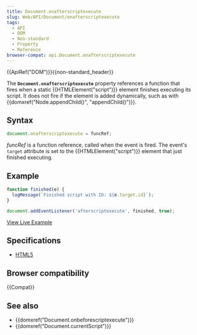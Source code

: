 ```yaml
---
title: Document.onafterscriptexecute
slug: Web/API/Document/onafterscriptexecute
tags:
  - API
  - DOM
  - Non-standard
  - Property
  - Reference
browser-compat: api.Document.onafterscriptexecute
---
```

{{ApiRef("DOM")}}{{non-standard_header}}

The **`Document.onafterscriptexecute`** property references a
function that fires when a static {{HTMLElement("script")}} element finishes executing
its script. It does not fire if the element is added dynamically, such as with
{{domxref("Node.appendChild()", "appendChild()")}}.

## Syntax

```js
document.onafterscriptexecute = funcRef;
```

_funcRef_ is a function reference, called when the event is fired. The event's
`target` attribute is set to the {{HTMLElement("script")}} element that just
finished executing.

## Example

```js
function finished(e) {
  logMessage(`Finished script with ID: ${e.target.id}`);
}

document.addEventListener('afterscriptexecute', finished, true);
```

[View Live Example](https://media.prod.mdn.mozit.cloud/samples/html/currentScript.html)

## Specifications

- [HTML5](https://www.whatwg.org/specs/web-apps/current-work/#the-script-element)

## Browser compatibility

{{Compat}}

## See also

- {{domxref("Document.onbeforescriptexecute")}}
- {{domxref("Document.currentScript")}}
